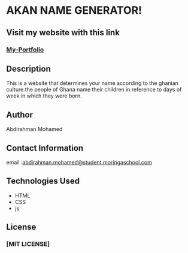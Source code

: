 # AKAN NAME GENERATOR!

## Visit my website with this link
   ### [My-Portfolio](https://github.com/xamaan585/Akan-Name-Generator.git)

## Description
This is a website that determines your name according to the ghanian culture.the people of Ghana name their children in reference to days of week in which they were born.

## Author
Abdirahman Mohamed

## Contact Information
email :abdirahman.mohamed@student.moringaschool.com

## Technologies Used
* HTML
* CSS
* js
## License
### [MIT LICENSE]
